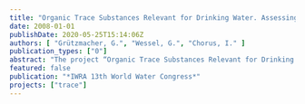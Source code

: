 ```yaml
---
title: "Organic Trace Substances Relevant for Drinking Water. Assessing their Elimination through Bank Filtration – Phase 1"
date: 2008-01-01
publishDate: 2020-05-25T15:14:06Z
authors: [ "Grützmacher, G.", "Wessel, G.", "Chorus, I." ]
publication_types: ["0"]
abstract: "The project “Organic Trace Substances Relevant for Drinking Water – Assessing their Elimination through Bank Filtration (TRACE)” aims at giving an up-to-date overview of the potential risk resulting from the occurrence of chelating agents, perfluorinated compounds (PFCs) and selected pesticides in surface waters and to show if there is a potential for the substances to persist during bank filtration and artificial recharge. During the first phase of the project which is subject of this paper, a literature study was conducted addressing their occurrence (in the Berlin region and elsewhere), amounts produced as well as data on their persistence in the subsurface. This was the basis for a decision on the substance applied in the field scale experiments at the UBAs experimental field during the following project phase. Using freely available databases (e.g. ULIDAT, DIMDI, Tiborder) 1148 references were screened for their relevance to these topics, and 450 of these were classified as relevant. Of these, so far the 223 most important references have been compiled in an ACCESS database which comprises data on the data origin as well as on specific values (e.g. measured concentrations, amounts produced, use, main metabolites, sources, pathways in the environment). The database links this information so that output forms (“fact sheets”) can be created that summarize all data for one specific substance. The regarded substances were subsequently classified according to the criteria: usage / production, occurrence in surface water (if possible also in groundwater and bank filtrate), degradation potential, biological degradability, production of relevant metabolites and toxicity. For the chelating agents three substance groups were examined closely: aminocarboxylates, hydrocarboxylates and phosphonates (all other substance groups were found to be irrelevant due to total biodegradability). The aminocarboxylates are produced in highest numbers and occur most frequently (especially EDTA, PDTA, NTA and DTPA). There are, however, already extensive investigations on this field so that few knowledge gaps were identified. Hydrocarboxylates are produced in lesser amounts and for some ready biological degradability has been shown. For these reasons further investigations were not seen as a priority. Phosphonates produce relevant metabolites (phosphates that enhance eutrophication) and are produced in high amounts (> 1000 t/a). This substance group was therefore recommended for further investigations. Currently a variety of research projects cover the field of perfluorinated compounds (PFCs) that occur in aquatic environments world wide and whose toxicity and persistence is not yet clearly determined. Most investigations aim at the main substances of this group: PFOA and PFOS. These are, however, currently being replaced by shorter chained PFCs on which investigations are lacking. This substance group is therefore also of interest for further investigations. For the pesticides glyphosate and isoproturone high production rates and frequent occurrence in surface and groundwater world wide were determined. Due to this fact and to the presence of relevant metabolites (e.g. AMPA) as well as to limited knowledge on their fate during underground passage these substances were classified as highly interesting for further investigations."
featured: false
publication: "*IWRA 13th World Water Congress*"
projects: ["trace"]
---
```


